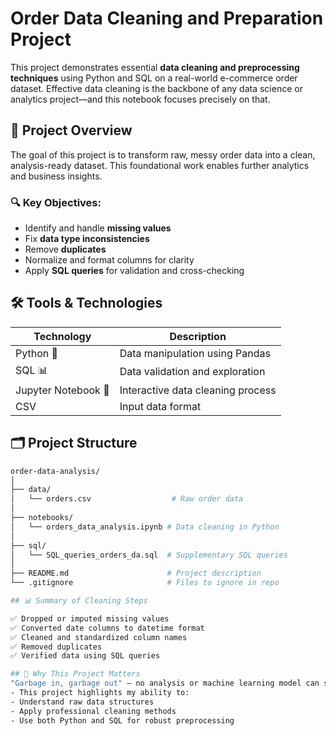# Order Data Cleaning and Preparation Project

This project demonstrates essential **data cleaning and preprocessing techniques** using Python and SQL on a real-world e-commerce order dataset. Effective data cleaning is the backbone of any data science or analytics project—and this notebook focuses precisely on that.

## 📌 Project Overview

The goal of this project is to transform raw, messy order data into a clean, analysis-ready dataset. This foundational work enables further analytics and business insights.

### 🔍 Key Objectives:
- Identify and handle **missing values**
- Fix **data type inconsistencies**
- Remove **duplicates**
- Normalize and format columns for clarity
- Apply **SQL queries** for validation and cross-checking

## 🛠️ Tools & Technologies

| Technology | Description |
|------------|-------------|
| Python 🐍 | Data manipulation using Pandas |
| SQL 📊 | Data validation and exploration |
| Jupyter Notebook 📒 | Interactive data cleaning process |
| CSV | Input data format |

## 🗂️ Project Structure

```bash
order-data-analysis/
│
├── data/
│   └── orders.csv                  # Raw order data
│
├── notebooks/
│   └── orders_data_analysis.ipynb # Data cleaning in Python
│
├── sql/
│   └── SQL_queries_orders_da.sql  # Supplementary SQL queries
│
├── README.md                      # Project description
└── .gitignore                     # Files to ignore in repo

## 📊 Summary of Cleaning Steps

✅ Dropped or imputed missing values
✅ Converted date columns to datetime format
✅ Cleaned and standardized column names
✅ Removed duplicates
✅ Verified data using SQL queries

## 💼 Why This Project Matters
"Garbage in, garbage out" — no analysis or machine learning model can succeed without clean data.
- This project highlights my ability to:
- Understand raw data structures
- Apply professional cleaning methods
- Use both Python and SQL for robust preprocessing
